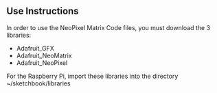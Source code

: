 ## Use Instructions

In order to use the NeoPixel Matrix Code files, you must download the 3 libraries:

* Adafruit_GFX
* Adafruit_NeoMatrix
* Adafruit_NeoPixel

For the Raspberry Pi, import these libraries into the directory ~/sketchbook/libraries
